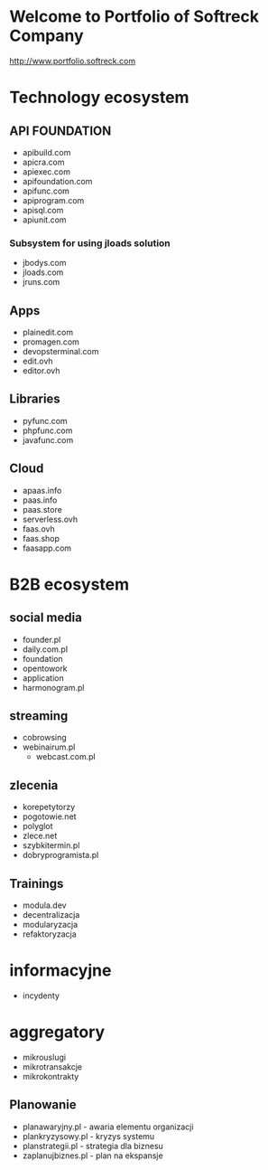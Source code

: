 # Welcome to Portfolio of Softreck Company
http://www.portfolio.softreck.com

# Technology ecosystem

## API FOUNDATION

+ apibuild.com
+ apicra.com
+ apiexec.com
+ apifoundation.com
+ apifunc.com
+ apiprogram.com
+ apisql.com
+ apiunit.com


### Subsystem for using jloads solution
+ jbodys.com
+ jloads.com
+ jruns.com

## Apps
+ plainedit.com
+ promagen.com
+ devopsterminal.com
+ edit.ovh
+ editor.ovh


## Libraries

+ pyfunc.com
+ phpfunc.com
+ javafunc.com

## Cloud

+ apaas.info
+ paas.info
+ paas.store
+ serverless.ovh
+ faas.ovh
+ faas.shop
+ faasapp.com



# B2B ecosystem

## social media
+ founder.pl
+ daily.com.pl
+ foundation
+ opentowork
+ application
+ harmonogram.pl


## streaming
+ cobrowsing
+ webinairum.pl
  + webcast.com.pl

## zlecenia
+ korepetytorzy
+ pogotowie.net
+ polyglot
+ zlece.net
+ szybkitermin.pl
+ dobryprogramista.pl

## Trainings

+ modula.dev
+ decentralizacja
+ modularyzacja
+ refaktoryzacja



# informacyjne

+ incydenty


# aggregatory

+ mikrouslugi
+ mikrotransakcje
+ mikrokontrakty


## Planowanie


+ planawaryjny.pl - awaria elementu organizacji
+ plankryzysowy.pl - kryzys systemu
+ planstrategii.pl - strategia dla biznesu
+ zaplanujbiznes.pl - plan na ekspansje

